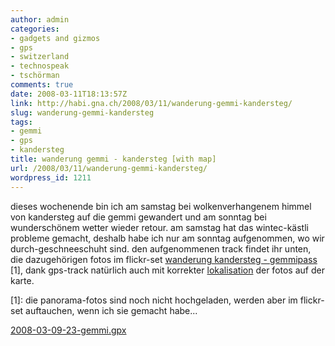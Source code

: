 ```yaml
---
author: admin
categories:
- gadgets and gizmos
- gps
- switzerland
- technospeak
- tschörman
comments: true
date: 2008-03-11T18:13:57Z
link: http://habi.gna.ch/2008/03/11/wanderung-gemmi-kandersteg/
slug: wanderung-gemmi-kandersteg
tags:
- gemmi
- gps
- kandersteg
title: wanderung gemmi - kandersteg [with map]
url: /2008/03/11/wanderung-gemmi-kandersteg/
wordpress_id: 1211
---
```


dieses wochenende bin ich am samstag bei wolkenverhangenem himmel von kandersteg auf die gemmi gewandert und am sonntag bei wunderschönem wetter wieder retour. am samstag hat das wintec-kästli probleme gemacht, deshalb habe ich nur am sonntag aufgenommen, wo wir durch-geschneeschuht sind. den aufgenommenen track findet ihr unten, die dazugehörigen fotos im flickr-set [wanderung kandersteg - gemmipass](http://habi.gna.ch/pictures/set.php?id=72157604090614927&title=Wanderung+Kandersteg+-+Gemmipass) [1], dank gps-track natürlich auch mit korrekter [lokalisation](http://www.flickr.com/photos/habi/sets/72157604090614927/map) der fotos auf der karte.




[1]: die panorama-fotos sind noch nicht hochgeladen, werden aber im flickr-set auftauchen, wenn ich sie gemacht habe...




[2008-03-09-23-gemmi.gpx](http://habi.gna.ch/wp-content/uploads/2008/03/2008-03-09-23-gemmi.gpx)



